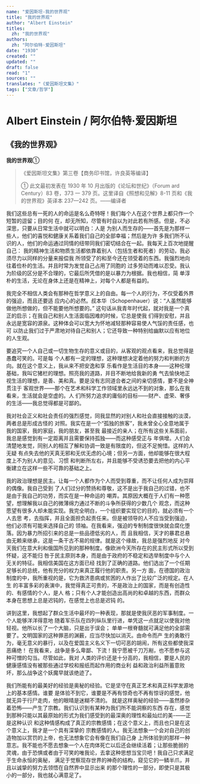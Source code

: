 ```yaml
---
name: "爱因斯坦-我的世界观"
title: "我的世界观"
author: "Albert Einstein"
titles:
  zh: "我的世界观"
authors:
  zh: "阿尔伯特·爱因斯坦"
date: "1930"
created: ""
updated: ""
draft: false
read: "1"
sources: ""
translates: "《爱因斯坦文集》"
tags: ["文章/哲学"]
---
```



# Albert Einstein / 阿尔伯特·爱因斯坦

## 《我的世界观》

**我的世界观**①

> 《爱因斯坦文集》第三卷【商务印书馆，许良英等编译】
> 
> ① 此文最初发表在 1930 年 10 月出版的《论坛和世纪》（Forum ard Century）83
> 卷，373 一 379 页。这里译自《照想和见解》8-11 页和《我的世界观》英译本 237—242
> 页。——编译者

我们这些总有一死的人的命运是名么奇特呀！我们每个人在这个世界上都只作一个短暂的逗留；目的何
在，却无所知，尽管有时自以为对此若有所感。但是，不必深思，只要从日常生活中就可以明白：人是
为别人而生存的——首先是为那样一些人，他们的喜悦和健康关系着我们自己的全部幸福；然后是为许
多我们所不认识的人，他们的命运通过同情的纽带同我们密切结合在一起。我每天上百次地提醒自己：
我的精神生活和物质生活都依靠着别人（包括生者和死者）的劳动，我必须尽力以同样的分量来报偿我
所领受了的和至今还在领受着的东西。我强烈地向往着俭朴的生活。并且时常为发觉自己占用了同胞的
过多劳动而难以忍受。我认为阶级的区分是不合理的，它最后所凭借的是以暴力为根据。我也相信，简
单淳朴的生活，无论在身体上还是在精神上，对每个人都是有益的。

我完全不相信人类会有那种在哲学意义上的自由。每一个人的行为，不仅受着外界的强迫，而且还要适
应内心的必然。叔本华（Schopenhauer）说：“人虽然能够做他所想做的，但不能要他所想要的。”
这句话从我青年时代起，就对我是一个真正的启示；在我自己和别人生活面临因难的时候，它总是使我
们得到安慰，并且永远是宽容的源泉。这种体会可以宽大为怀地减轻那种容易使人气馁的责任感，也可
以防止我们过于严肃地对待自己和别人；它还导致一种特别给幽默以应有地位的人生观。

要追究一个人自己或一切生物生存的意义或目的，从客观的观点看来，我总觉得是愚蠢可笑的。可是每
个人都有一定的理想，这种理想决定着他的努力和判断的方向。就在这个意义上，我从来不把安逸和享
乐看作是生活目的本身——这种伦理基础，我叫它猪栏的理想。照亮我的道路，并目不断地给我新的勇
气去愉快地正视生活的理想，是善、美和真。要是没有志同道合者之间的亲切感情，要不是全神贯注于
客观世界——那个在艺术和科学工作领域里永远达不到的对象，那么在我看来，生活就会是空虚的。人
们所努力追求的庸俗的目标——财产、虚荣、奢侈的生活——我总觉得都是可鄙的。

我对社会正义和社会责任的强烈感觉，同我显然的对别人和社会直接接触的淡漠，两者总是形成古怪的
对照。我实在是一个“孤独的旅客”，我未曾全心全意地属于我的国家，我的家庭，我的朋友，甚至我
最接近的亲人；在所有这些关系面前，我总是感觉到有一定距离并且需要保持孤独——而这种感受正与
年俱增。人们会清楚地发觉，同别人的相互了解和协调一致是有限度的，但这不足惋惜。这样的人无疑
有点失去他的天真无邪和无优无虑的心境；但另一方面，他却能够在很大程度上不为别人的意见、习惯
和判断所左右，并且能够不受诱恐要去把他的内心平衡建立在这样一些不可靠的基础之上。

我的政治理想是民主。让每一个人都作为个人而受到尊重，而不让任何人成为崇拜的偶像。我自己受到
了人们过分的赞扬和尊敬，这不是出于我自己的过错，也不是由于我自己的功劳，而实在是一种命运的
嘲弄。其原因大概在于人们有一种愿望，想理解我以自己的微薄绵力通过不断的斗争所获得的少数几个
观念，而这种愿望有很多人却未能实现。我完全明白，一个组织要实现它的目的，就必须有一个人去思
考，去指挥，并且全面担负起责任来。但是被领导的人不应当受到强迫，他们必须有可能来选择自己的
领袖。在我看来，强迫的专制制度很快就会腐化堕落。因为暴力所招引来的总是一些品德低劣的人，而
且我相信，天才的暴君总悬由无赖来继承，这是一条干古不易的规律。就是这个缘故，我总是强烈地反
对今天我们在意大利和俄国所见到的那种制度。像欧洲今天所存在的民主形式所以受到怀疑，这不能归
咎于民主原则本身，而是由于政府的不稳定和选举制度中与个人无关的特征。我相信美国在这方面已经
找到了正确的道路。他们选出了一个任期足够长的总统，他有充分的权力来真正履行他的职责。另一方
面，在德国的政治制度的中，我所重视的是，它为救济患病或贫困的人作出了比较广泛的规定。在人生
的丰富多彩的表演中，我觉得真正可贵的，不是政治上的国家，而是有创造性的、有感情的个人，是人
格；只有个人才能创造出高尚的和卓越的东西，而群众本身在思想上总是迟钝的，在感觉上也总是迟钝
的。

讲到这里，我想起了群众生活中最坏的一种表现，那就是使我厌恶的军事制度。一个人能够洋洋得意地
随着军乐队在四列纵队里行进，单凭这一点就足以使我对他轻视。他所以长了一个大脑，只是出于误会；
单单一根脊髓就可满足他的全部需要了。文明国家的这种罪恶的渊薮，应当尽快加以消灭。由命令而产
生的勇敢行为，毫无意义的暴行，以及在爱国主义名义下一切可恶的胡闹，所有这些都使我深恶痛绝！
在我看来，战争是多么卑鄙、下流！我宁愿被千刀万剐，也不愿参与这种可憎的勾当。尽管如此，我对
人类的评价还是十分高的，我相信，要是人民的健康感情没有被那些通过学校和报纸而起作用的商业利
益和政治利益所蓄意败坏，那么战争这个妖魔早就该绝迹了。

我们所能有的最美好的经验是奥秘的经验。它是坚守在真正艺术和真正科学发源地上的基本感情。谁要
是体验不到它，谁要是不再有惊奇也不再有惊讶的感觉，他就无异于行尸走肉，他的眼晴是迷糊不清的。
就是这样奥秘的经验——虽然掺杂着恐怖——产生了宗教。我们认识到有某种为我们所不能洞察的东西
存在，感觉到那种只能以其最原始的形式为我们感受到的最深奥的理性和最灿烂的美-——正是这种认识
和这种情感构成了真正的宗教感情；在这个意义上，而且也只是在这个意义上，我才是一个具有深挚的
宗教感情的人。我无法想象一个会对自己的创造物加以赏罚的上帝，也无法想象它会有像在我们自己身
上所体验到的那样一种意志。我不能也不愿去想象一个人在肉体死亡以后还会继续活着；让那些脆弱的
灵魂，由于恐惧或者由于可笑的唯我论，去拿这种思想当宝贝吧！我自己只求满足于生命永恒的奥秘，
满足于觉察现存世界的神奇的结构，窥见它的一鳞半爪，并且以诚挚的努力去领悟在自然界中显示出来
的那个理性的一部分，即使只是其极小的一部分，我也就心满意足了。
